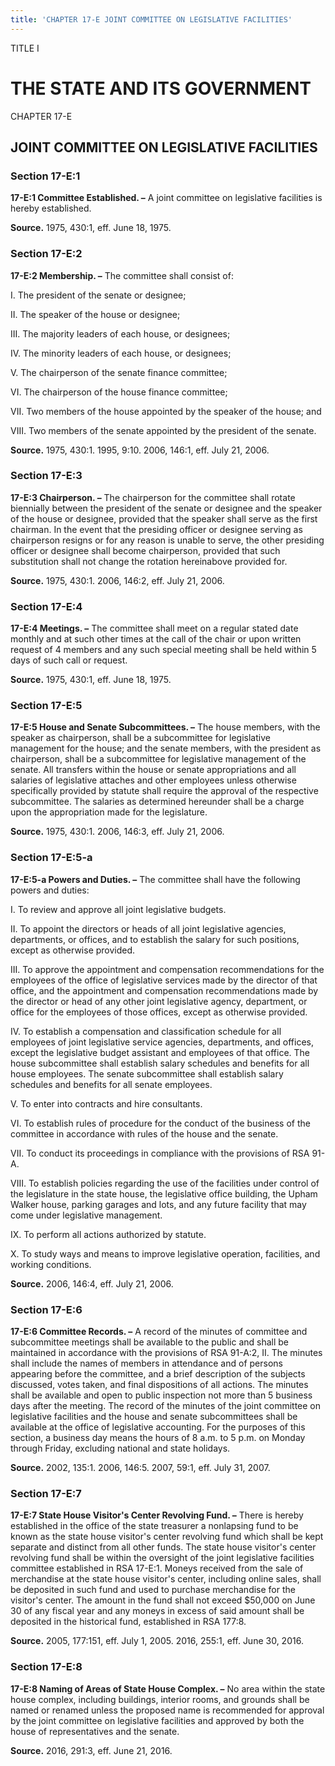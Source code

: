 ```yaml
---
title: 'CHAPTER 17-E JOINT COMMITTEE ON LEGISLATIVE FACILITIES'
---
```


TITLE I
                                             
THE STATE AND ITS GOVERNMENT
============================

CHAPTER 17-E
                                             
JOINT COMMITTEE ON LEGISLATIVE FACILITIES
-----------------------------------------

### Section 17-E:1

 **17-E:1 Committee Established. –** A joint committee on legislative
facilities is hereby established.

**Source.** 1975, 430:1, eff. June 18, 1975.

### Section 17-E:2

 **17-E:2 Membership. –** The committee shall consist of:
                                             
 I. The president of the senate or designee;
                                             
 II. The speaker of the house or designee;
                                             
 III. The majority leaders of each house, or designees;
                                             
 IV. The minority leaders of each house, or designees;
                                             
 V. The chairperson of the senate finance committee;
                                             
 VI. The chairperson of the house finance committee;
                                             
 VII. Two members of the house appointed by the speaker of the house;
and
                                             
 VIII. Two members of the senate appointed by the president of the
senate.

**Source.** 1975, 430:1. 1995, 9:10. 2006, 146:1, eff. July 21, 2006.

### Section 17-E:3

 **17-E:3 Chairperson. –** The chairperson for the committee shall
rotate biennially between the president of the senate or designee and
the speaker of the house or designee, provided that the speaker shall
serve as the first chairman. In the event that the presiding officer or
designee serving as chairperson resigns or for any reason is unable to
serve, the other presiding officer or designee shall become chairperson,
provided that such substitution shall not change the rotation
hereinabove provided for.

**Source.** 1975, 430:1. 2006, 146:2, eff. July 21, 2006.

### Section 17-E:4

 **17-E:4 Meetings. –** The committee shall meet on a regular stated
date monthly and at such other times at the call of the chair or upon
written request of 4 members and any such special meeting shall be held
within 5 days of such call or request.

**Source.** 1975, 430:1, eff. June 18, 1975.

### Section 17-E:5

 **17-E:5 House and Senate Subcommittees. –** The house members, with
the speaker as chairperson, shall be a subcommittee for legislative
management for the house; and the senate members, with the president as
chairperson, shall be a subcommittee for legislative management of the
senate. All transfers within the house or senate appropriations and all
salaries of legislative attaches and other employees unless otherwise
specifically provided by statute shall require the approval of the
respective subcommittee. The salaries as determined hereunder shall be a
charge upon the appropriation made for the legislature.

**Source.** 1975, 430:1. 2006, 146:3, eff. July 21, 2006.

### Section 17-E:5-a

 **17-E:5-a Powers and Duties. –** The committee shall have the
following powers and duties:
                                             
 I. To review and approve all joint legislative budgets.
                                             
 II. To appoint the directors or heads of all joint legislative
agencies, departments, or offices, and to establish the salary for such
positions, except as otherwise provided.
                                             
 III. To approve the appointment and compensation recommendations for
the employees of the office of legislative services made by the director
of that office, and the appointment and compensation recommendations
made by the director or head of any other joint legislative agency,
department, or office for the employees of those offices, except as
otherwise provided.
                                             
 IV. To establish a compensation and classification schedule for all
employees of joint legislative service agencies, departments, and
offices, except the legislative budget assistant and employees of that
office. The house subcommittee shall establish salary schedules and
benefits for all house employees. The senate subcommittee shall
establish salary schedules and benefits for all senate employees.
                                             
 V. To enter into contracts and hire consultants.
                                             
 VI. To establish rules of procedure for the conduct of the business
of the committee in accordance with rules of the house and the senate.
                                             
 VII. To conduct its proceedings in compliance with the provisions of
RSA 91-A.
                                             
 VIII. To establish policies regarding the use of the facilities
under control of the legislature in the state house, the legislative
office building, the Upham Walker house, parking garages and lots, and
any future facility that may come under legislative management.
                                             
 IX. To perform all actions authorized by statute.
                                             
 X. To study ways and means to improve legislative operation,
facilities, and working conditions.

**Source.** 2006, 146:4, eff. July 21, 2006.

### Section 17-E:6

 **17-E:6 Committee Records. –** A record of the minutes of committee
and subcommittee meetings shall be available to the public and shall be
maintained in accordance with the provisions of RSA 91-A:2, II. The
minutes shall include the names of members in attendance and of persons
appearing before the committee, and a brief description of the subjects
discussed, votes taken, and final dispositions of all actions. The
minutes shall be available and open to public inspection not more than 5
business days after the meeting. The record of the minutes of the joint
committee on legislative facilities and the house and senate
subcommittees shall be available at the office of legislative
accounting. For the purposes of this section, a business day means the
hours of 8 a.m. to 5 p.m. on Monday through Friday, excluding national
and state holidays.

**Source.** 2002, 135:1. 2006, 146:5. 2007, 59:1, eff. July 31, 2007.

### Section 17-E:7

 **17-E:7 State House Visitor's Center Revolving Fund. –** There is
hereby established in the office of the state treasurer a nonlapsing
fund to be known as the state house visitor's center revolving fund
which shall be kept separate and distinct from all other funds. The
state house visitor's center revolving fund shall be within the
oversight of the joint legislative facilities committee established in
RSA 17-E:1. Moneys received from the sale of merchandise at the state
house visitor's center, including online sales, shall be deposited in
such fund and used to purchase merchandise for the visitor's center. The
amount in the fund shall not exceed 
                                             $50,000 on June 30 of any fiscal
year and any moneys in excess of said amount shall be deposited in the
historical fund, established in RSA 177:8.

**Source.** 2005, 177:151, eff. July 1, 2005. 2016, 255:1, eff. June 30,
2016.

### Section 17-E:8

 **17-E:8 Naming of Areas of State House Complex. –** No area within
the state house complex, including buildings, interior rooms, and
grounds shall be named or renamed unless the proposed name is
recommended for approval by the joint committee on legislative
facilities and approved by both the house of representatives and the
senate.

**Source.** 2016, 291:3, eff. June 21, 2016.
